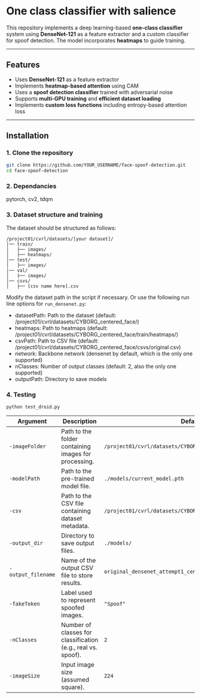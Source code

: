 # One class classifier with salience

This repository implements a deep learning-based **one-class classifier** system using **DenseNet-121** as a feature extractor and a custom classifier for spoof detection. The model incorporates **heatmaps** to guide training.

---

## **Features**
- Uses **DenseNet-121** as a feature extractor
- Implements **heatmap-based attention** using CAM
- Uses a **spoof detection classifier** trained with adversarial noise
- Supports **multi-GPU training** and **efficient dataset loading**
- Implements **custom loss functions** including entropy-based attention loss

---

## **Installation**
### **1. Clone the repository**
```bash
git clone https://github.com/YOUR_USERNAME/face-spoof-detection.git
cd face-spoof-detection
```

### **2. Dependancies**
pytorch, cv2, tdqm

### **3. Dataset structure and training**
The dataset should be structured as follows:

```
/project01/cvrl/datasets/[your dataset]/
│── train/
│   ├── images/
│   ├── heatmaps/
│── test/
│   ├── images/
|── val/
│   ├── images/
│── csvs/
│   ├── [csv name here].csv
```

Modify the dataset path in the script if necessary.
Or use the following run line options for `run_densenet.py`:
 - datasetPath: Path to the dataset (default: /project01/cvrl/datasets/CYBORG_centered_face/)
 - heatmaps: Path to heatmaps (default: /project01/cvrl/datasets/CYBORG_centered_face/train/heatmaps/)
 - csvPath: Path to CSV file (default: /project01/cvrl/datasets/CYBORG_centered_face/csvs/original.csv)
 - network: Backbone network (densenet by default, which is the only one supported)
 - nClasses: Number of output classes (default: 2, also the only one supported)
 - outputPath: Directory to save models

### **4. Testing**

```
python test_droid.py 
```

| Argument         | Description                                       | Default Value  |
|-----------------|---------------------------------------------------|---------------|
| `-imageFolder`  | Path to the folder containing images for processing. | `/project01/cvrl/datasets/CYBORG_centered_face/` |
| `-modelPath`    | Path to the pre-trained model file.               | `./models/current_model.pth` |
| `-csv`          | Path to the CSV file containing dataset metadata.  | `/project01/cvrl/datasets/CYBORG_centered_face/csvs/original.csv` |
| `-output_dir`   | Directory to save output files.                   | `./models/` |
| `-output_filename` | Name of the output CSV file to store results.   | `original_densenet_attempt1_centered_1.csv` |
| `-fakeToken`    | Label used to represent spoofed images.           | `"Spoof"` |
| `-nClasses`     | Number of classes for classification (e.g., real vs. spoof). | `2` |
| `-imageSize`    | Input image size (assumed square).                | `224` |
